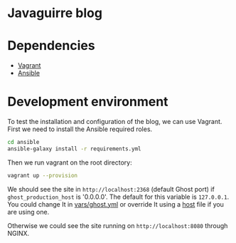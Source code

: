 # Javaguirre blog

# Dependencies

* [Vagrant][3]
* [Ansible][4]

# Development environment

To test the installation and configuration of the blog,
we can use Vagrant. First we need to install the Ansible
required roles.

```bash
cd ansible
ansible-galaxy install -r requirements.yml
```

Then we run vagrant on the root directory:

```bash
vagrant up --provision
```

We should see the site in `http://localhost:2368` (default Ghost port) if
`ghost_production_host` is '0.0.0.0'. The default for this variable is
`127.0.0.1`. You could change It in [vars/ghost.yml][1] or override It
using a [host][2] file if you are using one.

Otherwise we could see
the site running on `http://localhost:8080` through NGINX.

[1]: https://github.com/javaguirre/javaguirrenet-ansible/blob/master/ansible/vars/ghost.yml#L8
[2]: https://docs.ansible.com/ansible/intro_inventory.html
[3]: https://www.vagrantup.com/
[4]: https://www.ansible.com/
